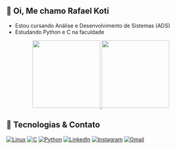 ## 👋 Oi, Me chamo Rafael Koti

- Estou cursando Análise e Desenvolvimento de Sistemas (ADS)  
- Estudando Python e C na faculdade

<div align="center">
  <a href="https://github.com/kotynn">
    <img height="180em" src="https://github-readme-stats.vercel.app/api?username=kotynn&show_icons=true&theme=dracula&include_all_commits=true&count_private=true"/>
    <img height="180em" src="https://github-readme-stats.vercel.app/api/top-langs/?username=kotynn&layout=compact&langs_count=8&theme=tokyonight"/>
  </a>
</div>

## 🚀 Tecnologias & Contato
[![Linux](https://img.shields.io/badge/Linux-FCC624?style=for-the-badge&logo=linux&logoColor=black)](https://www.kernel.org/)
[![C](https://img.shields.io/badge/C-00599C?style=for-the-badge&logo=c&logoColor=white)](https://en.wikipedia.org/wiki/C_(programming_language))
[![Python](https://img.shields.io/badge/Python-3776AB?style=for-the-badge&logo=python&logoColor=white)](https://www.python.org)
[![LinkedIn](https://img.shields.io/badge/LinkedIn-0077B5?style=for-the-badge&logo=linkedin&logoColor=white)](https://www.linkedin.com/in/rafael-koti-b046b8352)
[![Instagram](https://img.shields.io/badge/Instagram-E4405F?style=for-the-badge&logo=instagram&logoColor=white)](https://www.instagram.com/kotynn.png/)
[![Gmail](https://img.shields.io/badge/Gmail-D14836?style=for-the-badge&logo=gmail&logoColor=white)](mailto:rafaelsugaikoti404@gmail.com)
